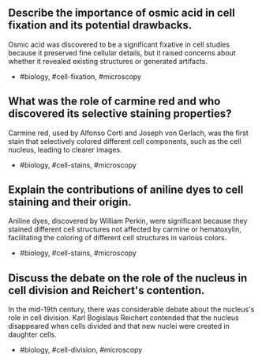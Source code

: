 ## Describe the importance of osmic acid in cell fixation and its potential drawbacks.

Osmic acid was discovered to be a significant fixative in cell studies because it preserved fine cellular details, but it raised concerns about whether it revealed existing structures or generated artifacts.

- #biology, #cell-fixation, #microscopy

## What was the role of carmine red and who discovered its selective staining properties?

Carmine red, used by Alfonso Corti and Joseph von Gerlach, was the first stain that selectively colored different cell components, such as the cell nucleus, leading to clearer images.

- #biology, #cell-stains, #microscopy

## Explain the contributions of aniline dyes to cell staining and their origin.

Aniline dyes, discovered by William Perkin, were significant because they stained different cell structures not affected by carmine or hematoxylin, facilitating the coloring of different cell structures in various colors.

- #biology, #cell-stains, #microscopy

## Discuss the debate on the role of the nucleus in cell division and Reichert's contention.

In the mid-19th century, there was considerable debate about the nucleus's role in cell division. Karl Bogislaus Reichert contended that the nucleus disappeared when cells divided and that new nuclei were created in daughter cells.

- #biology, #cell-division, #microscopy
